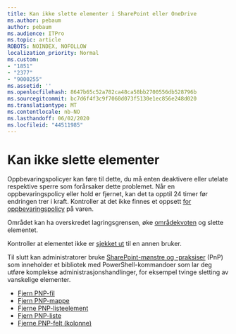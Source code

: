 ```yaml
---
title: Kan ikke slette elementer i SharePoint eller OneDrive
ms.author: pebaum
author: pebaum
ms.audience: ITPro
ms.topic: article
ROBOTS: NOINDEX, NOFOLLOW
localization_priority: Normal
ms.custom:
- "1851"
- "2377"
- "9000255"
ms.assetid: ''
ms.openlocfilehash: 8647b65c52a782ca48ca58bb2700556db528796b
ms.sourcegitcommit: bc7d6f4f3c9f7060d073f5130e1ec856e248d020
ms.translationtype: MT
ms.contentlocale: nb-NO
ms.lasthandoff: 06/02/2020
ms.locfileid: "44511985"
---
```

# <a name="unable-to-delete-items"></a>Kan ikke slette elementer

Oppbevaringspolicyer kan føre til dette, du må enten deaktivere eller utelate respektive sperre som forårsaker dette problemet. Når en oppbevaringspolicy eller hold er fjernet, kan det ta opptil 24 timer før endringen trer i kraft. Kontroller at det ikke finnes et oppsett [for oppbevaringspolicy](https://docs.microsoft.com/microsoft-365/compliance/retention-policies) på varen.

Området kan ha overskredet lagringsgrensen, øke [områdekvoten](https://docs.microsoft.com/powershell/module/sharepoint-online/set-sposite?view=sharepoint-ps) og slette elementet.

Kontroller at elementet ikke er [sjekket ut](https://support.office.com/article/check-out-check-in-or-discard-changes-to-files-in-a-library-7e2c12a9-a874-4393-9511-1378a700f6de) til en annen bruker.

Til slutt kan administratorer bruke [SharePoint-mønstre og -praksiser](https://docs.microsoft.com/powershell/sharepoint/sharepoint-pnp/sharepoint-pnp-cmdlets?view=sharepoint-ps#installation) (PnP) som inneholder et bibliotek med PowerShell-kommandoer som lar deg utføre komplekse administrasjonshandlinger, for eksempel tvinge sletting av vanskelige elementer.
- [Fjern PNP-fil](https://docs.microsoft.com/powershell/module/sharepoint-pnp/remove-pnpfile?view=sharepoint-ps)
- [Fjern PNP-mappe](https://docs.microsoft.com/powershell/module/sharepoint-pnp/remove-pnpfolder?view=sharepoint-ps)
- [Fjerne PNP-listeelement](https://docs.microsoft.com/powershell/module/sharepoint-pnp/remove-pnplistitem?view=sharepoint-ps)
- [Fjern PNP-liste](https://docs.microsoft.com/powershell/module/sharepoint-pnp/remove-pnplist?view=sharepoint-ps)
- [Fjerne PNP-felt (kolonne)](https://docs.microsoft.com/powershell/module/sharepoint-pnp/remove-pnpfield?view=sharepoint-ps)